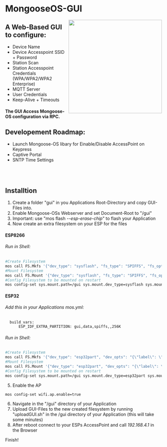 # MongooseOS-GUI
<img width="300px" align="right" src="http://www.imakeyouintelligent.com/wp-content/uploads/2017/10/IMG_7905.jpg">

## A Web-Based GUI to configure:
  * Device Name
  * Device Accesspoint SSID + Password
  * Station Scan
  * Station Accesspoint Credentials (WPA/WPA2/WPA2 Enterprise)
  * MQTT Server
  * User Credentials
  * Keep-Alive + Timeouts
 
#### The GUI Access Mongoose-OS configuration via RPC.

## Developement Roadmap:
 * Launch Mongoose-OS libary for Einable/Disable AccessPoint on Keypress
 * Captive Portal
 * SNTP Time Settings
 
<br />
<br />

## Installtion
  1. Create a folder "gui" in you Applications Root-Directory and copy GUI-Files into.
  2. Enable Mongoose-OSs Webserver and set Document-Root to "/gui"
  3. Important: use "mos flash *--esp-erase-chip*" to flash your Application
  4. Now create an extra filesystem on your ESP for the files

  #### ESP8266
  ###### Run in Shell:
  ```bash
  #Create Filesystem
  mos call FS.Mkfs '{"dev_type": "sysflash", "fs_type": "SPIFFS", "fs_opts": "{\"addr\": 3145728, \"size\": 262144"}'
  #Mount Filesystem
  mos call FS.Mount '{"dev_type": "sysflash", "fs_type": "SPIFFS", "fs_opts": "{\"addr\": 3145728, \"size\": 262144}", "path": "/gui"}'
  #Config Filesystem to be mounted on restart
  mos config-set sys.mount.path=/gui sys.mount.dev_type=sysflash sys.mount.fs_type=SPIFFS 'sys.mount.fs_opts={"addr": 3145728, "size": 262144}'
  ```
  #### ESP32
  ###### Add this in your Applications mos.yml:
  ```yamal
    build_vars:                                           
        ESP_IDF_EXTRA_PARTITION: gui,data,spiffs,,256K
  ```
  ###### Run in Shell:
  ```bash
  #Create Filesystem
  mos call FS.Mkfs '{"dev_type": "esp32part", "dev_opts": "{\"label\": \"gui\"}", "fs_type": "SPIFFS"}'
  #Mount Filesystem
  mos call FS.Mount '{"dev_type": "esp32part", "dev_opts": "{\"label\": \"gui\"}", "fs_type": "SPIFFS", "path": "/gui"}'
  #Config Filesystem to be mounted on restart
  mos config-set sys.mount.path=/gui sys.mount.dev_type=esp32part sys.mount.fs_type=SPIFFS 'sys.mount.dev_opts={"label": "gui"}'
  ```
  
  5. Enable the AP
  ```bash
  mos config-set wifi.ap.enable=true
  ```
  
  6. Navigate in the "/gui" directory of your Application
  5. Upload GUI-Files to the new created filesystem by running "uploadGUI.sh" in the /gui directory of your Application (this will take some minutes)
  6. After reboot connect to your ESPs AccessPoint and call *192.168.4.1* in the Browser

  Finish!
